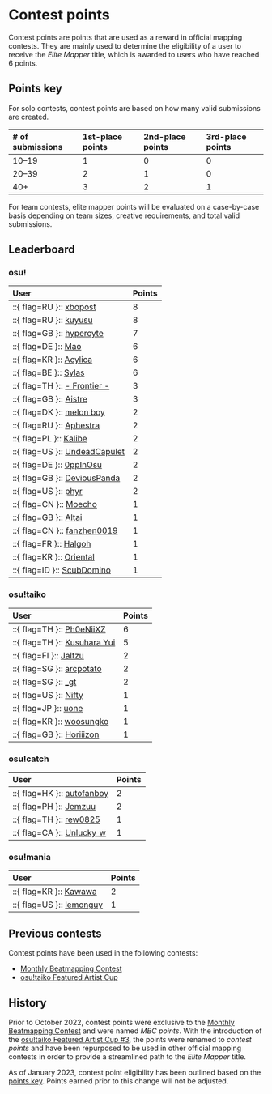 # Contest points

Contest points are points that are used as a reward in official mapping contests. They are mainly used to determine the eligibility of a user to receive the *Elite Mapper* title, which is awarded to users who have reached 6 points.

## Points key

For solo contests, contest points are based on how many valid submissions are created.

| # of submissions | 1st-place points | 2nd-place points | 3rd-place points |
| :-- | :-- | :-- | :-- |
| 10–19 | 1 | 0 | 0 |
| 20–39 | 2 | 1 | 0 |
| 40+ | 3 | 2 | 1 |

For team contests, elite mapper points will be evaluated on a case-by-case basis depending on team sizes, creative requirements, and total valid submissions.

## Leaderboard

### osu!

| User | Points |
| :-- | :-- |
| ::{ flag=RU }:: [xbopost](https://osu.ppy.sh/users/6842421) | 8 |
| ::{ flag=RU }:: [kuyusu](https://osu.ppy.sh/users/11758667) | 8 |
| ::{ flag=GB }:: [hypercyte](https://osu.ppy.sh/users/9155377) | 7 |
| ::{ flag=DE }:: [Mao](https://osu.ppy.sh/users/2204515) | 6 |
| ::{ flag=KR }:: [Acylica](https://osu.ppy.sh/users/1943309) | 6 |
| ::{ flag=BE }:: [Sylas](https://osu.ppy.sh/users/3906405) | 6 |
| ::{ flag=TH }:: [- Frontier -](https://osu.ppy.sh/users/4314710) | 3 |
| ::{ flag=GB }:: [Aistre](https://osu.ppy.sh/users/4879380) | 3 |
| ::{ flag=DK }:: [melon boy](https://osu.ppy.sh/users/3053382) | 2 |
| ::{ flag=RU }:: [Aphestra](https://osu.ppy.sh/users/11949191) | 2 |
| ::{ flag=PL }:: [Kalibe](https://osu.ppy.sh/users/3376777) | 2 |
| ::{ flag=US }:: [UndeadCapulet](https://osu.ppy.sh/users/2523533) | 2 |
| ::{ flag=DE }:: [0ppInOsu](https://osu.ppy.sh/users/12551840) | 2 |
| ::{ flag=GB }:: [DeviousPanda](https://osu.ppy.sh/users/4966334) | 2 |
| ::{ flag=US }:: [phyr](https://osu.ppy.sh/users/13181574) | 2 |
| ::{ flag=CN }:: [Moecho](https://osu.ppy.sh/users/5075660) | 1 |
| ::{ flag=GB }:: [Altai](https://osu.ppy.sh/users/5745865) | 1 |
| ::{ flag=CN }:: [fanzhen0019](https://osu.ppy.sh/users/418699) | 1 |
| ::{ flag=FR }:: [Halgoh](https://osu.ppy.sh/users/4109923) | 1 |
| ::{ flag=KR }:: [Oriental](https://osu.ppy.sh/users/16142512) | 1 |
| ::{ flag=ID }:: [ScubDomino](https://osu.ppy.sh/users/8972308) | 1 |

### osu!taiko

| User | Points |
| :-- | :-- |
| ::{ flag=TH }:: [Ph0eNiiXZ](https://osu.ppy.sh/users/9463721) | 6 |
| ::{ flag=TH }:: [Kusuhara Yui](https://osu.ppy.sh/users/9582525) | 5 |
| ::{ flag=FI }:: [Jaltzu](https://osu.ppy.sh/users/2597417) | 2 |
| ::{ flag=SG }:: [arcpotato](https://osu.ppy.sh/users/12842392) | 2 |
| ::{ flag=SG }:: [_gt](https://osu.ppy.sh/users/8301957) | 2 |
| ::{ flag=US }:: [Nifty](https://osu.ppy.sh/users/4956097) | 1 |
| ::{ flag=JP }:: [uone](https://osu.ppy.sh/users/5321719) | 1 |
| ::{ flag=KR }:: [woosungko](https://osu.ppy.sh/users/14184157) | 1 |
| ::{ flag=GB }:: [Horiiizon](https://osu.ppy.sh/users/8071438) | 1 |

### osu!catch

| User | Points |
| :-- | :-- |
| ::{ flag=HK }:: [autofanboy](https://osu.ppy.sh/users/636114) | 2 |
| ::{ flag=PH }:: [Jemzuu](https://osu.ppy.sh/users/7890134) | 2 |
| ::{ flag=TH }:: [rew0825](https://osu.ppy.sh/users/2488026) | 1 |
| ::{ flag=CA }:: [Unlucky_w](https://osu.ppy.sh/users/4820793) | 1 |

### osu!mania

| User | Points |
| :-- | :-- |
| ::{ flag=KR }:: [Kawawa](https://osu.ppy.sh/users/4647754) | 2 |
| ::{ flag=US }:: [lemonguy](https://osu.ppy.sh/users/4693052) | 1 |

## Previous contests

Contest points have been used in the following contests:

- [Monthly Beatmapping Contest](/wiki/Contests/Monthly_Beatmapping_Contest)
- [osu!taiko Featured Artist Cup](/wiki/Contests/o!tFAC)

## History

Prior to October 2022, contest points were exclusive to the [Monthly Beatmapping Contest](/wiki/Contests/Monthly_Beatmapping_Contest) and were named *MBC points*. With the introduction of the [osu!taiko Featured Artist Cup #3](https://osu.ppy.sh/home/news/2022-10-23-osutaiko-featured-artist-cup-3), the points were renamed to *contest points* and have been repurposed to be used in other official mapping contests in order to provide a streamlined path to the *Elite Mapper* title.

As of January 2023, contest point eligibility has been outlined based on the [points key](#points-key). Points earned prior to this change will not be adjusted.
